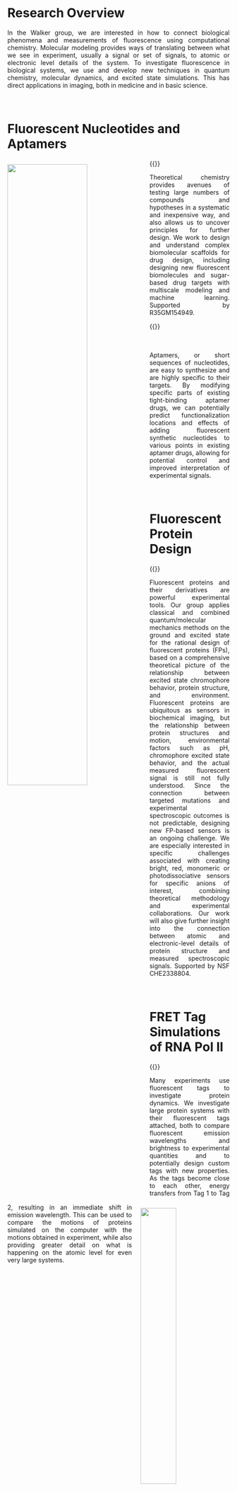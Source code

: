 # Research Overview

<div style="text-align: justify">In the Walker group, we are interested in how to connect biological phenomena and measurements of fluorescence using computational chemistry. Molecular modeling provides ways of translating between what we see in experiment, usually a signal or set of signals, to atomic or electronic level details of the system. To investigate fluorescence in biological systems, we use and develop new techniques in  quantum chemistry, molecular dynamics, and excited state simulations. This has direct applications in imaging, both in medicine and in basic science. </div>
<br>
</br>

# Fluorescent Nucleotides and Aptamers

{{<image src="/images/fluorescentnucleotides.png" style="float:left; width: 60%; padding: 10px 20px 10px 0px">}}

<div style="text-align: justify">Theoretical chemistry provides avenues of testing large numbers of compounds and hypotheses in a systematic and inexpensive way, and also allows us to uncover principles for further design. We work to design and understand complex biomolecular scaffolds for drug design, including designing new fluorescent biomolecules and sugar-based drug targets with multiscale modeling and machine learning. Supported by R35GM154949.</div>

{{<image src="/images/aptamer.png" style="float:right; width: 40%; padding: 10px 0px 10px 20px">}}

<br>
<br>

<div style="text-align: justify">
Aptamers, or short sequences of nucleotides, are easy to synthesize and are highly specific to their targets. By modifying specific parts of existing tight-binding aptamer drugs, we can potentially predict functionalization locations and effects of adding fluorescent synthetic nucleotides to various points in existing aptamer drugs, allowing for potential control and improved interpretation of experimental signals. 
</div>

<br>
</br>

# Fluorescent Protein Design

{{<image src="/images/gfp_project.png" style="float:left; width: 60%; padding: 10px 20px 10px 0px">}}

<div style="text-align: justify">
Fluorescent proteins and their derivatives are powerful experimental tools. Our group applies classical and combined quantum/molecular mechanics methods on the ground and excited state for the rational design of fluorescent proteins (FPs), based on a comprehensive theoretical picture of the relationship between excited state chromophore behavior, protein structure, and environment. Fluorescent proteins are ubiquitous as sensors in biochemical imaging, but the relationship between protein structures and motion, environmental factors such as pH, chromophore excited state behavior, and the actual measured fluorescent signal is still not fully understood. Since the connection between targeted mutations and experimental spectroscopic outcomes is not predictable, designing new FP-based sensors is an ongoing challenge. We are especially interested in specific challenges associated with creating bright, red, monomeric or photodissociative sensors for specific anions of interest, combining theoretical methodology and experimental collaborations.  Our work will also give further insight into the connection between atomic and electronic-level details of protein structure and measured spectroscopic signals.  Supported by NSF CHE2338804.
</div>

<br>
</br>

# FRET Tag Simulations of RNA Pol II

{{<image src="/images/rnapol2.png" style="float:right; width: 40%; padding: 10px 0px 10px 20px">}}

<div style="text-align: justify">Many experiments use fluorescent tags to investigate protein dynamics. We investigate large protein systems with their fluorescent tags attached, both to compare fluorescent emission wavelengths and brightness to experimental quantities and to potentially design custom tags with new properties. As the tags become close to each other, energy transfers from Tag 1 to Tag 2, resulting in an immediate shift in emission wavelength. This can be used to compare the motions of proteins simulated on the computer with the motions obtained in experiment, while also providing greater detail on what is happening on the atomic level for even very large systems. </div>
<!---
To view these molecules in augmented reality on your phone, visit:
https://stanford.edu/~sukolsak/ar
-->
